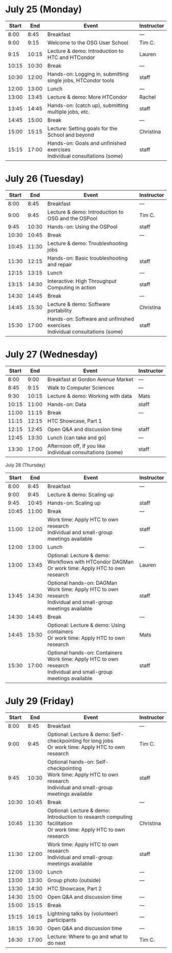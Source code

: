 # July 25 (Monday)

| Start | End | Event                                                                         | Instructor |
|-------|-------|-------------------------------------------------------------------------------|------------------------|
| 8:00 | 8:45 | Breakfast                                                                     | — |
| 9:00 | 9:15 | Welcome to the OSG User School                                                | Tim C. |
| 9:15 | 10:15 | Lecture & demo: Introduction to HTC and HTCondor                              | Lauren |
| 10:15 | 10:30 | Break                                                                         | — |
| 10:30 | 12:00 | Hands-on: Logging in, submitting single jobs, HTCondor tools                  | staff |
| 12:00 | 13:00 | Lunch                                                                         | — |
| 13:00 | 13:45 | Lecture & demo: More HTCondor                                                 | Rachel |
| 13:45 | 14:45 | Hands-on: (catch up), submitting multiple jobs, etc.                          | staff |
| 14:45 | 15:00 | Break                                                                         | — |
| 15:00 | 15:15 | Lecture: Setting goals for the School and beyond                              | Christina |
| 15:15 | 17:00 | Hands-on: Goals and unfinished exercises <br> Individual consultations (some) | staff |

# July 26 (Tuesday)

| Start | End | Event                                                                            | Instructor |
|-------|-------|----------------------------------------------------------------------------------|------------------------|
| 8:00 | 8:45 | Breakfast                                                                        | — |
| 9:00 | 9:45 | Lecture & demo: Introduction to OSG and the OSPool                               | Tim C. |
| 9:45 | 10:30 | Hands-on: Using the OSPool                                                       | staff |
| 10:30 | 10:45 | Break                                                                            | — |
| 10:45 | 11:30 | Lecture & demo: Troubleshooting jobs                                             |  |
| 11:30 | 12:15 | Hands-on: Basic troubleshooting and repair                                       | staff |
| 12:15 | 13:15 | Lunch                                                                            | — |
| 13:15 | 14:30 | Interactive: High Throughput Computing in action                                 | staff |
| 14:30 | 14:45 | Break                                                                            | — |
| 14:45 | 15:30 | Lecture & demo: Software portability                                             | Christina |
| 15:30 | 17:00 | Hands-on: Software and unfinished exercises <br> Individual consultations (some) | staff |

# July 27 (Wednesday)

| Start | End                            | Event                                                           | Instructor |
|-------|--------------------------------|-----------------------------------------------------------------|------------|
| 8:00  | 9:00 | Breakfast at Gordon Avenue Market                               | —          |
| 8:45  | 9:15 | Walk to Computer Sciences                                       | —          |
| 9:30  | 10:15 | Lecture & demo: Working with data                               | Mats       |
| 10:15 | 11:00 | Hands-on: Data                                                  | staff      |
| 11:00 | 11:15 | Break                                                           | —          |
| 11:15 | 12:15 | HTC Showcase, Part 1                                            |            |
| 12:15 | 12:45 | Open Q&A and discussion time                                    | staff      |    
| 12:45 | 13:30 | Lunch (can take and go)                                         | —          |             
| 13:30 | 17:00 | Afternoon off, if you like <br> Individual consultations (some) |  staff     |

July 28 (Thursday)

| Start | End                            | Event                                                                                                                      | Instructor |
|-------|--------------------------------|----------------------------------------------------------------------------------------------------------------------------|-----------------------|
| 8:00  | 8:45 | Breakfast                                                                                                                  | — |
| 9:00  | 9:45 | Lecture & demo: Scaling up                                                                                                 | |
|  9:45 | 10:45 | Hands-on: Scaling up                                                                                                       | staff |
|  10:45 | 11:00 | Break                                                                                                                      | — |
|  11:00 | 12:00 | Work time: Apply HTC to own research <br> Individual and small-group meetings available                                    | staff |
|  12:00 | 13:00 | Lunch                                                                                                                      | — |
|  13:00 | 13:45 | Optional: Lecture & demo: Workflows with HTCondor DAGMan <br> Or work time: Apply HTC to own research                      | Lauren |
|  13:45 | 14:30 | Optional hands-on: DAGMan <br> Work time: Apply HTC to own research <br> Individual and small-group meetings available     | staff |
|  14:30 | 14:45 | Break                                                                                                                      | — |
|  14:45 | 15:30 | Optional: Lecture & demo: Using containers <br> Or work time: Apply HTC to own research                                    | Mats |
| 15:30 | 17:00 | Optional hands-on: Containers <br> Work time: Apply HTC to own research <br> Individual and small-group meetings available | staff |

# July 29 (Friday)

| Start | End                            | Event                                                                                                                              | Instructor |
|-------|--------------------------------|------------------------------------------------------------------------------------------------------------------------------------|-----------------------|
| 8:00  | 8:45 | Breakfast                                                                                                                          | — |
| 9:00  | 9:45 | Optional: Lecture & demo: Self-checkpointing for long jobs <br> Or work time: Apply HTC to own research                            | Tim C. |
 | 9:45  | 10:30 | Optional hands-on: Self-checkpointing <br> Work time: Apply HTC to own research <br> Individual and small-group meetings available | staff |
 | 10:30 | 10:45 | Break                                                                                                                              | — |
 | 10:45 | 11:30 | Optional: Lecture & demo: Introduction to research computing facilitation <br> Or work time: Apply HTC to own research             | Christina |
 | 11:30 | 12:00 | Work time: Apply HTC to own research <br> Individual and small-group meetings available                                            | staff |
 | 12:00 | 13:00 | Lunch                                                                                                                              | — |
 | 13:00 | 13:30 | Group photo (outside)                                                                                                              | — |
 | 13:30 | 14:30 | HTC Showcase, Part 2                                                                                                               |  |
 | 14:30 | 15:00 | Open Q&A and discussion time                                                                                                       | — |
 | 15:00 | 15:15 | Break                                                                                                                              | — |
 | 15:15 | 16:15 | Lightning talks by (volunteer) participants                                                                                        | — |
| 16:15 | 16:30 | Open Q&A and discussion time                                                                                                       | — |
 | 16:30 | 17:00 | Lecture: Where to go and what to do next                                                                                           | Tim C. |

